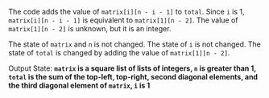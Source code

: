 The code adds the value of `matrix[i][n - i - 1]` to `total`. Since `i` is 1, `matrix[i][n - i - 1]` is equivalent to `matrix[1][n - 2]`. The value of `matrix[1][n - 2]` is unknown, but it is an integer.

The state of `matrix` and `n` is not changed. The state of `i` is not changed. The state of `total` is changed by adding the value of `matrix[1][n - 2]`.

Output State: **`matrix` is a square list of lists of integers, `n` is greater than 1, `total` is the sum of the top-left, top-right, second diagonal elements, and the third diagonal element of `matrix`, `i` is 1**